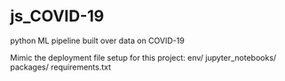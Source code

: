 # js_COVID-19
python ML pipeline built over data on COVID-19


Mimic the deployment file setup for this project:
   env/
   jupyter_notebooks/
   packages/
   requirements.txt